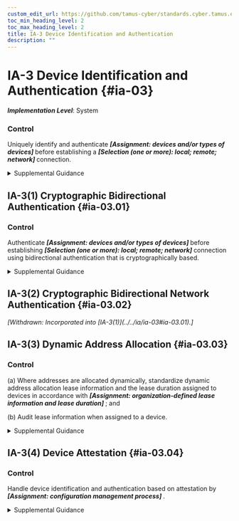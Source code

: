 ```yaml
---
custom_edit_url: https://github.com/tamus-cyber/standards.cyber.tamus.edu/tree/main/static/content/tamus.edu/TAMUS_profile.xml
toc_min_heading_level: 2
toc_max_heading_level: 2
title: IA-3 Device Identification and Authentication
description: ""
---
```


# IA-3 Device Identification and Authentication {#ia-03}

_**Implementation Level**_: System

### Control

Uniquely identify and authenticate <strong>                  <em>[Assignment: devices and/or types of devices]</em>               </strong> before establishing a <strong>                  <em>[Selection (one or more): local; remote; network]</em>               </strong> connection.

<details>
  <summary>Supplemental Guidance</summary>

Devices that require unique device-to-device identification and authentication are defined by type, device, or a combination of type and device. Organization-defined device types include devices that are not owned by the organization. Systems use shared known information (e.g., Media Access Control [MAC], Transmission Control Protocol/Internet Protocol [TCP/IP] addresses) for device identification or organizational authentication solutions (e.g., Institute of Electrical and Electronics Engineers (IEEE) 802.1x and Extensible Authentication Protocol [EAP], RADIUS server with EAP-Transport Layer Security [TLS] authentication, Kerberos) to identify and authenticate devices on local and wide area networks. Organizations determine the required strength of authentication mechanisms based on the security categories of systems and mission or business requirements. Because of the challenges of implementing device authentication on a large scale, organizations can restrict the application of the control to a limited number/type of devices based on mission or business needs.

</details>

## IA-3(1) Cryptographic Bidirectional Authentication {#ia-03.01}

### Control

Authenticate <strong>                     <em>[Assignment: devices and/or types of devices]</em>                  </strong> before establishing <strong>                     <em>[Selection (one or more): local; remote; network]</em>                  </strong> connection using bidirectional authentication that is cryptographically based.

<details>
  <summary>Supplemental Guidance</summary>

A local connection is a connection with a device that communicates without the use of a network. A network connection is a connection with a device that communicates through a network. A remote connection is a connection with a device that communicates through an external network. Bidirectional authentication provides stronger protection to validate the identity of other devices for connections that are of greater risk.

</details>

## IA-3(2) Cryptographic Bidirectional Network Authentication {#ia-03.02}

<prop xmlns="http://csrc.nist.gov/ns/oscal/1.0" name="status" value="withdrawn">
               <em>[Withdrawn: Incorporated into [IA-3(1)](../../ia/ia-03#ia-03.01).]</em>
            </prop>
            

## IA-3(3) Dynamic Address Allocation {#ia-03.03}

### Control

(a) Where addresses are allocated dynamically, standardize dynamic address allocation lease information and the lease duration assigned to devices in accordance with <strong>                        <em>[Assignment: organization-defined lease information and lease duration]</em>                     </strong> ; and

(b) Audit lease information when assigned to a device.

<details>
  <summary>Supplemental Guidance</summary>

The Dynamic Host Configuration Protocol (DHCP) is an example of a means by which clients can dynamically receive network address assignments.

</details>

## IA-3(4) Device Attestation {#ia-03.04}

### Control

Handle device identification and authentication based on attestation by <strong>                     <em>[Assignment: configuration management process]</em>                  </strong>.

<details>
  <summary>Supplemental Guidance</summary>

Device attestation refers to the identification and authentication of a device based on its configuration and known operating state. Device attestation can be determined via a cryptographic hash of the device. If device attestation is the means of identification and authentication, then it is important that patches and updates to the device are handled via a configuration management process such that the patches and updates are done securely and do not disrupt identification and authentication to other devices.

</details>

